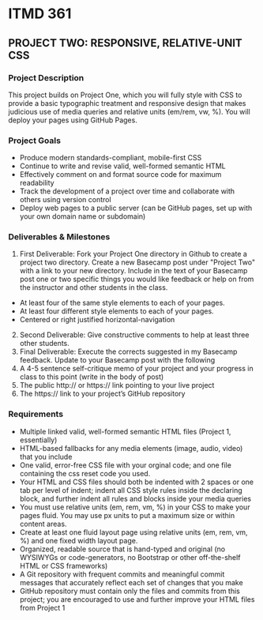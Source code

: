 ﻿# ITMD 361 

 ## PROJECT TWO: RESPONSIVE, RELATIVE-UNIT CSS
### Project Description
This project builds on Project One, which you will fully style with CSS to provide a basic typographic treatment and responsive design that makes judicious use of media queries and relative units (em/rem, vw, %). You will deploy your pages using GitHub Pages.

### Project Goals
* Produce modern standards-compliant, mobile-first CSS
* Continue to write and revise valid, well-formed semantic HTML
* Effectively comment on and format source code for maximum readability
* Track the development of a project over time and collaborate with others using version control
* Deploy web pages to a public server (can be GitHub pages, set up with your own domain name or subdomain)
### Deliverables & Milestones
1. First Deliverable: Fork your Project One directory in Github to create a project two directory. Create a new Basecamp post under "Project Two" with a link to your new directory. Include in the text of your Basecamp post one or two specific things you would like feedback or help on from the instructor and other students in the class.
  * At least four of the same style elements to each of your pages.
  * At least four different style elements to each of your pages.
  * Centered or right justified horizontal-navigation
2. Second Deliverable: Give constructive comments to help at least three other students.
3. Final Deliverable: Execute the corrects suggested in my Basecamp feedback. Update to your Basecamp post with the following
  1. A 4-5 sentence self-critique memo of your project and your progress in class to this point (write in the body of post)
  2. The public http:// or https:// link pointing to your live project
  3. The https:// link to your project’s GitHub repository
### Requirements
- Multiple linked valid, well-formed semantic HTML files (Project 1, essentially)
- HTML-based fallbacks for any media elements (image, audio, video) that you include
- One valid, error-free CSS file with your orginal code; and one file containing the css reset code you used.
- Your HTML and CSS files should both be indented with 2 spaces or one tab per level of indent; indent all CSS style rules inside the declaring block, and further indent all rules and blocks inside your media queries
- You must use relative units (em, rem, vm, %) in your CSS to make your pages fluid. You may use px units to put a maximum size or within content areas.
- Create at least one fluid layout page using relative units (em, rem, vm, %) and one fixed width layout page.
- Organized, readable source that is hand-typed and original (no WYSIWYGs or code-generators, no Bootstrap or other off-the-shelf HTML or CSS frameworks)
- A Git repository with frequent commits and meaningful commit messages that accurately reflect each set of changes that you make
- GitHub repository must contain only the files and commits from this project; you are encouraged to use and further improve your HTML files from Project 1
 
